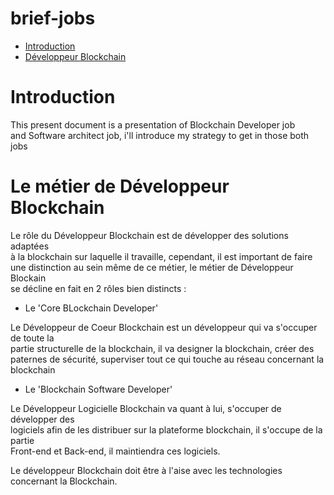 # brief-jobs

- <a href='#introduction'>Introduction</a>
- <a href='#blockchain-developper'>Développeur Blockchain</a>

# Introduction

This present document is a presentation of Blockchain Developer job<br>
and Software architect job, i'll introduce my strategy to get in those both jobs<br>

# Le métier de Développeur Blockchain

Le rôle du Développeur Blockchain est de développer des solutions adaptées<br>
à la blockchain sur laquelle il travaille, cependant, il est important de faire<br>
une distinction au sein même de ce métier, le métier de Développeur Blockain<br>
se décline en fait en 2 rôles bien distincts :

- Le 'Core BLockchain Developer' 

Le Développeur de Coeur Blockchain est un développeur qui va s'occuper de toute la<br>
partie structurelle de la blockchain, il va designer la blockchain, créer des <br>
paternes de sécurité, superviser tout ce qui touche au réseau concernant la blockchain<br>

- Le 'Blockchain Software Developer'

Le Développeur Logicielle Blockchain va quant à lui, s'occuper de développer des<br>
logiciels afin de les distribuer sur la plateforme blockchain, il s'occupe de la partie<br>
Front-end et Back-end, il maintiendra ces logiciels.<br>

Le développeur Blockchain doit être à l'aise avec les technologies concernant la Blockchain.<br>

